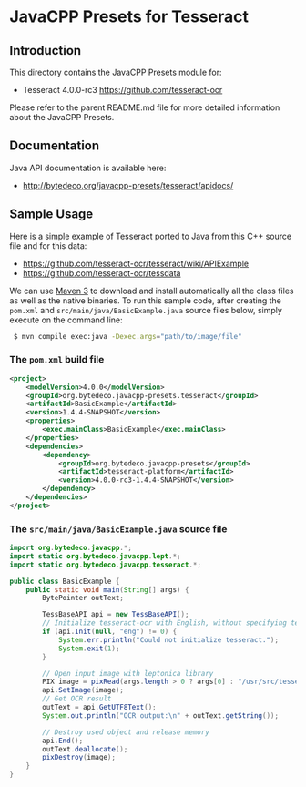 JavaCPP Presets for Tesseract
=============================

Introduction
------------
This directory contains the JavaCPP Presets module for:

 * Tesseract 4.0.0-rc3  https://github.com/tesseract-ocr

Please refer to the parent README.md file for more detailed information about the JavaCPP Presets.


Documentation
-------------
Java API documentation is available here:

 * http://bytedeco.org/javacpp-presets/tesseract/apidocs/


Sample Usage
------------
Here is a simple example of Tesseract ported to Java from this C++ source file and for this data:

 * https://github.com/tesseract-ocr/tesseract/wiki/APIExample
 * https://github.com/tesseract-ocr/tessdata

We can use [Maven 3](http://maven.apache.org/) to download and install automatically all the class files as well as the native binaries. To run this sample code, after creating the `pom.xml` and `src/main/java/BasicExample.java` source files below, simply execute on the command line:
```bash
 $ mvn compile exec:java -Dexec.args="path/to/image/file"
```

### The `pom.xml` build file
```xml
<project>
    <modelVersion>4.0.0</modelVersion>
    <groupId>org.bytedeco.javacpp-presets.tesseract</groupId>
    <artifactId>BasicExample</artifactId>
    <version>1.4.4-SNAPSHOT</version>
    <properties>
        <exec.mainClass>BasicExample</exec.mainClass>
    </properties>
    <dependencies>
        <dependency>
            <groupId>org.bytedeco.javacpp-presets</groupId>
            <artifactId>tesseract-platform</artifactId>
            <version>4.0.0-rc3-1.4.4-SNAPSHOT</version>
        </dependency>
    </dependencies>
</project>
```

### The `src/main/java/BasicExample.java` source file
```java
import org.bytedeco.javacpp.*;
import static org.bytedeco.javacpp.lept.*;
import static org.bytedeco.javacpp.tesseract.*;

public class BasicExample {
    public static void main(String[] args) {
        BytePointer outText;

        TessBaseAPI api = new TessBaseAPI();
        // Initialize tesseract-ocr with English, without specifying tessdata path
        if (api.Init(null, "eng") != 0) {
            System.err.println("Could not initialize tesseract.");
            System.exit(1);
        }

        // Open input image with leptonica library
        PIX image = pixRead(args.length > 0 ? args[0] : "/usr/src/tesseract/testing/phototest.tif");
        api.SetImage(image);
        // Get OCR result
        outText = api.GetUTF8Text();
        System.out.println("OCR output:\n" + outText.getString());

        // Destroy used object and release memory
        api.End();
        outText.deallocate();
        pixDestroy(image);
    }
}
```
